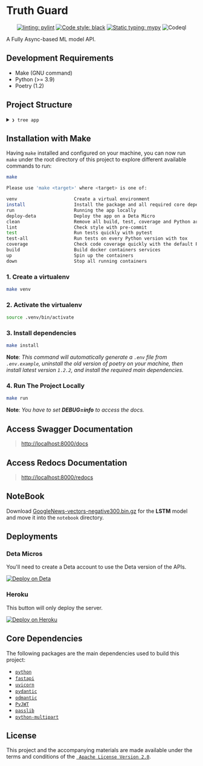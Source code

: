 # Truth Guard

<div align="center">

[![linting: pylint](https://img.shields.io/badge/linting-pylint-yellowgreen)](https://github.com/PyCQA/pylint)
[![Code style: black](https://img.shields.io/badge/code%20style-black-000000.svg)](https://github.com/psf/black)
[![Static typing: mypy](http://www.mypy-lang.org/static/mypy_badge.svg)](http://mypy-lang.org/)
![Codeql](https://github.com/github/docs/actions/workflows/codeql.yml/badge.svg)

</div>

A Fully Async-based ML model API.

## Development Requirements

- Make (GNU command)
- Python (>= 3.9)
- Poetry (1.2)

## Project Structure

<details>
<summary><code>❯ tree app</code></summary>

```sh
.
├── model         # Package contains different config files for the `model` app.
│   ├── crud.py       # Module contains different CRUD operations performed on the database.
│   ├── models.py     # Module contains different data models for ODM to interact with database.
│   ├── router.py     # Module contains different routes for this api.
│   └── schemas.py    # Module contains different schemas for this api for validation purposes.
├── config.py     # Module contains the main configuration settings for project.
├── __init__.py
├── main.py       # Startup script. Starts uvicorn.
└── py.typed      # mypy related file.
```

</details>

## Installation with Make

Having `make` installed and configured on your machine, you can now run `make` under the root directory of this project to explore different available commands to run:

```sh
make

Please use 'make <target>' where <target> is one of:

venv                     Create a virtual environment
install                  Install the package and all required core dependencies
run                      Running the app locally
deploy-deta              Deploy the app on a Deta Micro
clean                    Remove all build, test, coverage and Python artifacts
lint                     Check style with pre-commit
test                     Run tests quickly with pytest
test-all                 Run tests on every Python version with tox
coverage                 Check code coverage quickly with the default Python
build                    Build docker containers services
up                       Spin up the containers
down                     Stop all running containers
```

### 1. Create a virtualenv

```sh
make venv
```

### 2. Activate the virtualenv

```sh
source .venv/bin/activate
```

### 3. Install dependencies

```sh
make install
```

**Note**: _This command will automatically generate a `.env` file from `.env.example`, uninstall the old version of poetry on your machine, then install latest version `1.2.2`, and install the required main dependencies._

### 4. Run The Project Locally

```sh
make run
```

**Note**: _You have to set **DEBUG=info** to access the docs._

## Access Swagger Documentation

> <http://localhost:8000/docs>

## Access Redocs Documentation

> <http://localhost:8000/redocs>

## NoteBook

Download [GoogleNews-vectors-negative300.bin.gz](https://drive.google.com/u/0/uc?id=0B7XkCwpI5KDYNlNUTTlSS21pQmM) for the **LSTM** model and move it into the `notebook` directory.

## Deployments

### Deta Micros

You'll need to create a Deta account to use the Deta version of the APIs.

[![Deploy on Deta](https://button.deta.dev/1/svg)](https://go.deta.dev/deploy?repo=https://github.com/wiseaidev/truth-guard)

### Heroku

This button will only deploy the server.

[![Deploy on Heroku](https://www.herokucdn.com/deploy/button.svg)](https://heroku.com/deploy?template=https://github.com/wiseaidev/truth-guard)

## Core Dependencies

The following packages are the main dependencies used to build this project:

- [`python`](https://github.com/python/cpython)
- [`fastapi`](https://github.com/tiangolo/fastapi)
- [`uvicorn`](https://github.com/encode/uvicorn)
- [`pydantic`](https://github.com/pydantic/pydantic)
- [`odmantic`](https://github.com/art049/odmantic)
- [`PyJWT`](https://github.com/jpadilla/pyjwt)
- [`passlib`](https://passlib.readthedocs.io/en/stable/index.html)
- [`python-multipart`](https://github.com/andrew-d/python-multipart)

## License

This project and the accompanying materials are made available under the terms and conditions of the [` Apache License Version 2.0`](https://github.com/wiseaidev/truth-guard/blob/main/LICENSE).
